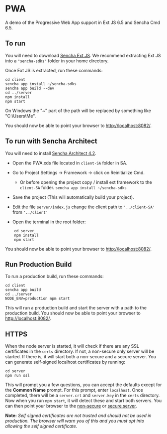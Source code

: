 # PWA

A demo of the Progressive Web App support in Ext JS 6.5 and Sencha Cmd 6.5.

## To run

You will need to download [Sencha Ext JS](https://www.sencha.com/products/extjs). We
recommend extracting Ext JS into a `"sencha-sdks"` folder in your home directory.

Once Ext JS is extracted, run these commands:

    cd client
    sencha app install ~/sencha-sdks
    sencha app build --dev
    cd ../server
    npm install
    npm start

On Windows the "~" part of the path will be replaced by something like "C:\Users\Me\".

You should now be able to point your browser to [http://localhost:8082/](http://localhost:8082/).

## To run with Sencha Architect
You will need to install [Sencha Architect 4.2](https://www.sencha.com/products/architect/).

- Open the PWA.xds file located in `client-SA` folder in SA.
- Go to Project Settings -> Framework -> click on Reinitialize Cmd.
    - Or before opening the project copy / install ext framework to the `client-SA` folder. `sencha app install ~/sencha-sdks`
- Save the project (This will automatically build your project).


- Edit the file `server/index.js` change the client path to `'../client-SA'` from `'../client'`
- Open the terminal in the root folder: 
```
    cd server
    npm install
    npm start
```

You should now be able to point your browser to [http://localhost:8082/](http://localhost:8082/).


## Run Production Build

To run a production build, run these commands:

    cd client
    sencha app build
    cd ../server
    NODE_ENV=production npm start

This will run a production build and start the server with a path to the production build.
You should now be able to point your browser to [http://localhost:8082/](http://localhost:8082/).

## HTTPS

When the node server is started, it will check if there are any SSL certificates in the `certs`
directory. If not, a non-secure only server will be started. If there is, it will start both
a non-secure and a secure server. You can generate self-signed localhost certificates by running:

    cd server
    npm run ssl

This will prompt you a few questions, you can accept the defaults except for the **Common Name**
prompt. For this prompt, enter `localhost`. Once completed, there will be a `server.crt` and
`server.key` in the `certs` directory. Now when you run `npm start`, it will detect these and
start both servers. You can then point your browser to the [non-secure](http://localhost:8082/)
or [secure server](https://localhost:8082/).

**Note:** *Self signed certificates are not trusted and should not be used in production. The
browser will warn you of this and you must opt into allowing the self signed certificate.*
